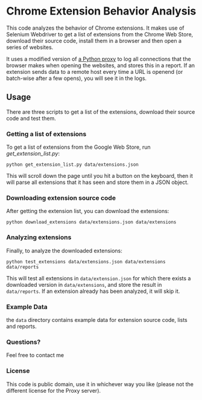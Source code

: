 # Chrome Extension Behavior Analysis

This code analyzes the behavior of Chrome extensions. It makes use of Selenium Webdriver
to get a list of extensions from the Chrome Web Store, download their source code,
install them in a browser and then open a series of websites.

It uses a modified version of [a Python proxy](https://github.com/abhinavsingh/proxy.py) to log all connections that the browser makes when opening the websites, and stores this in a report. If an extension sends data to a remote host every time a URL is openend (or batch-wise after a few opens), you will see it in the logs.

## Usage

There are three scripts to get a list of the extensions, download their source code and test them.

### Getting a list of extensions

To get a list of extensions from the Google Web Store, run *get_extension_list.py*:

    python get_extension_list.py data/extensions.json

This will scroll down the page until you hit a button on the keyboard, then it will parse all extensions that it has seen and store them in a JSON object.

### Downloading extension source code

After getting the extension list, you can download the extensions:

    python download_extensions data/extensions.json data/extensions

### Analyzing extensions

Finally, to analyze the downloaded extensions:

    python test_extensions data/extensions.json data/extensions data/reports

This will test all extensions in `data/extension.json` for which there exists a downloaded version in `data/extensions`, and store the result in `data/reports`. If an extension already has been analyzed, it will skip it.

### Example Data

the `data` directory contains example data for extension source code, lists and reports.

### Questions?

Feel free to contact me

### License

This code is public domain, use it in whichever way you like (please not the different license for the Proxy server).